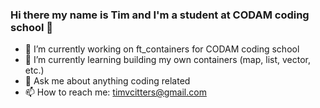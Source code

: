 ### Hi there my name is Tim and I'm a student at CODAM coding school 👋 ###

- 🔭 I’m currently working on ft_containers for CODAM coding school
- 🌱 I’m currently learning  building my own containers (map, list, vector, etc.)
- 💬 Ask me about anything coding related
- 📫 How to reach me: timvcitters@gmail.com

<!--
**Tjobo-Hero/Tjobo-Hero** is a ✨ _special_ ✨ repository because its `README.md` (this file) appears on your GitHub profile.

Here are some ideas to get you started:

- 🔭 I’m currently working on ft_containers for CODAM coding school
- 🌱 I’m currently learning building my own containers (map, list, vector, etc.)
- 💬 Ask me about anything coding related
- 📫 How to reach me: timvcitters@gmail.com
- 😄 Pronouns: ...
- ⚡ Fun fact: ...
-->
